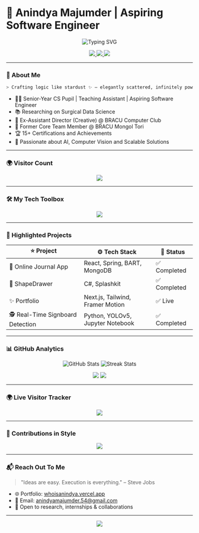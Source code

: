 # 🚀 Anindya Majumder | Aspiring Software Engineer

<p align="center">
  <img src="https://readme-typing-svg.demolab.com?font=Fira+Code&size=25&duration=3000&pause=1000&center=true&vCenter=true&width=600&lines=Welcome+to+my+Tech+Universe!;Aspiring+Software+Engineer+%7C+Computer+Vision+Enthusiast" alt="Typing SVG" />
</p>

<p align="center">
  <a href="https://whoisanindya.vercel.app">
    <img src="https://img.shields.io/badge/Portfolio-%2300bfff.svg?&style=for-the-badge&logo=firefox&logoColor=white" />
  </a>
  <a href="mailto:anindyamajumder.54@gmail.com">
    <img src="https://img.shields.io/badge/Gmail-%23EA4335.svg?&style=for-the-badge&logo=gmail&logoColor=white" />
  </a>
  <a href="https://www.linkedin.com/in/anindyamajumder">
    <img src="https://img.shields.io/badge/LinkedIn-%230077B5.svg?&style=for-the-badge&logo=linkedin&logoColor=white" />
  </a>
</p>

---

### 🧠 About Me

```bash
> Crafting logic like stardust ✨ — elegantly scattered, infinitely powerful, and lighting up the tech cosmos.
```

- 🧑‍🎓 Senior-Year CS Pupil | Teaching Assistant | Aspiring Software Engineer  
- 📚 Researching on Surgical Data Science 
- 💼 Ex-Assistant Director (Creative) @ BRACU Computer Club
- 🤖 Former Core Team Member @ BRACU Mongol Tori
- 🏆 15+ Certifications and Achievements   
- 💬 Passionate about AI, Computer Vision and Scalable Solutions

---

### 🌍 Visitor Count

<p align="center">
  <img src="https://komarev.com/ghpvc/?username=AnindyaMajumder&label=Profile+Visits&color=0e75b6&style=flat-square" />
</p>

---

### 🛠️ My Tech Toolbox

<p align="center">
  <img src="https://skillicons.dev/icons?i=java,py,c,cpp,react,nextjs,tailwind,js,ts,html,css,spring,mongodb,fastapi,git,linux,vscode&perline=8" />
</p>

---

### 🚀 Highlighted Projects

| ⭐ Project | ⚙️ Tech Stack | 📌 Status |
|--------|------------|--------|
| 📔 Online Journal App | React, Spring, BART, MongoDB | ✅ Completed |
| 💠 ShapeDrawer | C#, Splashkit | ✅ Completed |
| ✨ Portfolio | Next.js, Tailwind, Framer Motion | ✅ Live |
| 🕵️ Real-Time Signboard Detection | Python, YOLOv5, Jupyter Notebook | ✅ Completed |

---

### 📊 GitHub Analytics

<p align="center">
  <img src="https://github-readme-stats.vercel.app/api?username=AnindyaMajumder&show_icons=true&theme=tokyonight&hide_border=true" alt="GitHub Stats" />
  <img src="https://github-readme-streak-stats.herokuapp.com/?user=AnindyaMajumder&theme=tokyonight&hide_border=true" alt="Streak Stats" />
</p>

<p align="center">
  <img src="https://github-profile-summary-cards.vercel.app/api/cards/repos-per-language?username=AnindyaMajumder&theme=tokyonight" />
  <img src="https://github-profile-summary-cards.vercel.app/api/cards/most-commit-language?username=AnindyaMajumder&theme=tokyonight" />
</p>

---

### 🌍 Live Visitor Tracker

<p align="center">
  <img src="https://komarev.com/ghpvc/?username=AnindyaMajumder&label=Profile+Visits&color=0e75b6&style=flat-square" />
</p>

---

### 🌈 Contributions in Style

<p align="center">
  <img src="https://github-readme-activity-graph.vercel.app/graph?username=AnindyaMajumder&theme=react-dark&hide_border=true&area=true" />
</p>

---

### 📬 Reach Out To Me

> "Ideas are easy. Execution is everything." – Steve Jobs

- 🌐 Portfolio: [whoisanindya.vercel.app](https://whoisanindya.vercel.app)  
- 📧 Email: anindyamajumder.54@gmail.com  
- 💼 Open to research, internships & collaborations

---

<p align="center">
  <img src="https://capsule-render.vercel.app/api?type=waving&color=gradient&height=100&section=footer" />
</p>

